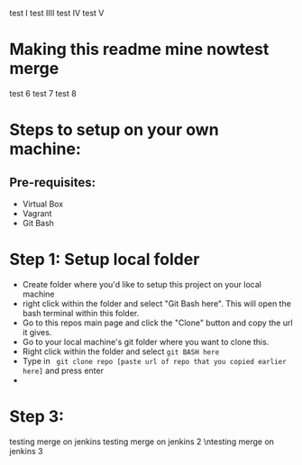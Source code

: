 test I
test IIII
test IV
test V


# Making this readme mine nowtest merge
test 6
test 7
test 8


# Steps to setup on your own machine:
## Pre-requisites:
  - Virtual Box
  - Vagrant
  - Git Bash

# Step 1: Setup local folder
  - Create folder where you'd like to setup this project on your local machine
  - right click within the folder and select "Git Bash here". This will open the bash terminal within this folder.
  - Go to this repos main page and click the "Clone" button and copy the url it gives.
  - Go to your local machine's git folder where you want to clone this.
  - Right click within the folder and select ```git BASH here```
  - Type in ``` git clone repo [paste url of repo that you copied earlier here]``` and press enter
  -


# Step 3:
testing merge on jenkins
testing merge on jenkins 2
\ntesting merge on jenkins 3
